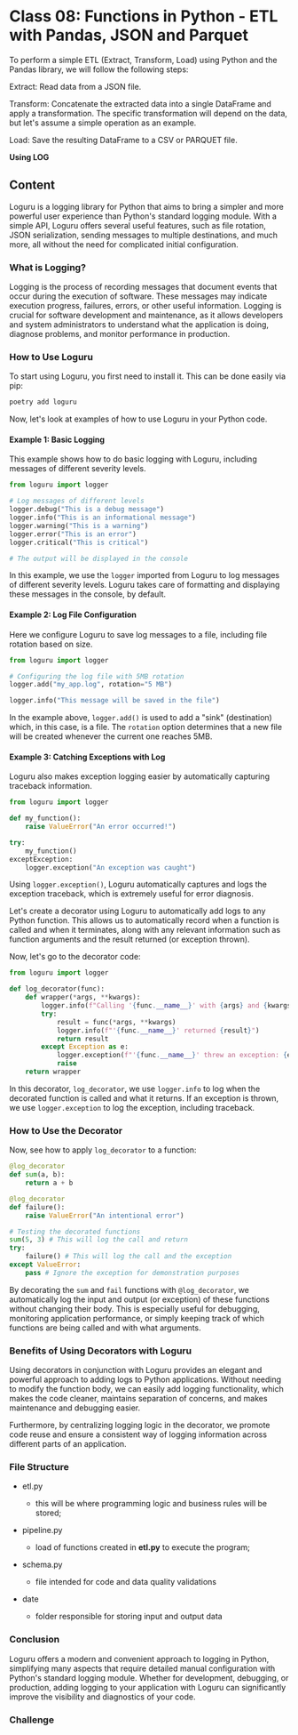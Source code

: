 # Class 08: Functions in Python - ETL with Pandas, JSON and Parquet

To perform a simple ETL (Extract, Transform, Load) using Python and the Pandas library, we will follow the following steps:

Extract: Read data from a JSON file.

Transform: Concatenate the extracted data into a single DataFrame and apply a transformation. The specific transformation will depend on the data, but let's assume a simple operation as an example.

Load: Save the resulting DataFrame to a CSV or PARQUET file. 

**Using LOG**

## Content

Loguru is a logging library for Python that aims to bring a simpler and more powerful user experience than Python's standard logging module. With a simple API, Loguru offers several useful features, such as file rotation, JSON serialization, sending messages to multiple destinations, and much more, all without the need for complicated initial configuration.

### What is Logging?

Logging is the process of recording messages that document events that occur during the execution of software. These messages may indicate execution progress, failures, errors, or other useful information. Logging is crucial for software development and maintenance, as it allows developers and system administrators to understand what the application is doing, diagnose problems, and monitor performance in production.

### How to Use Loguru

To start using Loguru, you first need to install it. This can be done easily via pip:

```bash
poetry add loguru
```

Now, let's look at examples of how to use Loguru in your Python code.

#### Example 1: Basic Logging

This example shows how to do basic logging with Loguru, including messages of different severity levels.

```python
from loguru import logger

# Log messages of different levels
logger.debug("This is a debug message")
logger.info("This is an informational message")
logger.warning("This is a warning")
logger.error("This is an error")
logger.critical("This is critical")

# The output will be displayed in the console
```

In this example, we use the `logger` imported from Loguru to log messages of different severity levels. Loguru takes care of formatting and displaying these messages in the console, by default.

#### Example 2: Log File Configuration

Here we configure Loguru to save log messages to a file, including file rotation based on size.

```python
from loguru import logger

# Configuring the log file with 5MB rotation
logger.add("my_app.log", rotation="5 MB")

logger.info("This message will be saved in the file")
```

In the example above, `logger.add()` is used to add a "sink" (destination) which, in this case, is a file. The `rotation` option determines that a new file will be created whenever the current one reaches 5MB.

#### Example 3: Catching Exceptions with Log

Loguru also makes exception logging easier by automatically capturing traceback information.

```python
from loguru import logger

def my_function():
    raise ValueError("An error occurred!")

try:
    my_function()
exceptException:
    logger.exception("An exception was caught")
```

Using `logger.exception()`, Loguru automatically captures and logs the exception traceback, which is extremely useful for error diagnosis.

Let's create a decorator using Loguru to automatically add logs to any Python function. This allows us to automatically record when a function is called and when it terminates, along with any relevant information such as function arguments and the result returned (or exception thrown).

Now, let's go to the decorator code:

```python
from loguru import logger

def log_decorator(func):
    def wrapper(*args, **kwargs):
        logger.info(f"Calling '{func.__name__}' with {args} and {kwargs}")
        try:
            result = func(*args, **kwargs)
            logger.info(f"'{func.__name__}' returned {result}")
            return result
        except Exception as e:
            logger.exception(f"'{func.__name__}' threw an exception: {e}")
            raise
    return wrapper
```

In this decorator, `log_decorator`, we use `logger.info` to log when the decorated function is called and what it returns. If an exception is thrown, we use `logger.exception` to log the exception, including traceback.

### How to Use the Decorator

Now, see how to apply `log_decorator` to a function:

```python
@log_decorator
def sum(a, b):
    return a + b

@log_decorator
def failure():
    raise ValueError("An intentional error")

# Testing the decorated functions
sum(5, 3) # This will log the call and return
try:
    failure() # This will log the call and the exception
except ValueError:
    pass # Ignore the exception for demonstration purposes
```

By decorating the `sum` and `fail` functions with `@log_decorator`, we automatically log the input and output (or exception) of these functions without changing their body. This is especially useful for debugging, monitoring application performance, or simply keeping track of which functions are being called and with what arguments.

### Benefits of Using Decorators with Loguru

Using decorators in conjunction with Loguru provides an elegant and powerful approach to adding logs to Python applications. Without needing to modify the function body, we can easily add logging functionality, which makes the code cleaner, maintains separation of concerns, and makes maintenance and debugging easier.

Furthermore, by centralizing logging logic in the decorator, we promote code reuse and ensure a consistent way of logging information across different parts of an application.

### File Structure

- etl.py
    - this will be where programming logic and business rules will be stored;

- pipeline.py
    - load of functions created in **etl.py** to execute the program;

- schema.py
    - file intended for code and data quality validations

- date
    - folder responsible for storing input and output data

### Conclusion

Loguru offers a modern and convenient approach to logging in Python, simplifying many aspects that require detailed manual configuration with Python's standard logging module. Whether for development, debugging, or production, adding logging to your application with Loguru can significantly improve the visibility and diagnostics of your code.

### Challenge